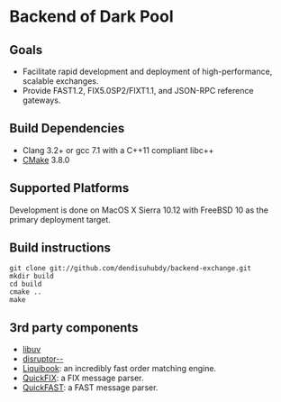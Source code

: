 Backend of Dark Pool
============

## Goals
* Facilitate rapid development and deployment of high-performance, scalable exchanges.
* Provide FAST1.2, FIX5.0SP2/FIXT1.1, and JSON-RPC reference gateways.

## Build Dependencies
* Clang 3.2+ or gcc 7.1 with a C++11 compliant libc++
* [CMake](http://www.cmake.org) 3.8.0

## Supported Platforms

Development is done on MacOS X Sierra 10.12 with FreeBSD 10 as the primary deployment target.

## Build instructions

    git clone git://github.com/dendisuhubdy/backend-exchange.git
    mkdir build
    cd build
    cmake ..
    make 

## 3rd party components

* [libuv](https://github.com/joyent/libuv)
* [disruptor--](https://github.com/fsaintjacques/disruptor--)
* [Liquibook](https://github.com/objectcomputing/liquibook): an incredibly fast order matching engine.
* [QuickFIX](http://www.quickfixengine.org/): a FIX message parser. 
* [QuickFAST](https://code.google.com/p/quickfast/): a FAST message parser.

